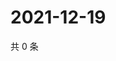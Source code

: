 # 2021-12-19

共 0 条

<!-- BEGIN WEIBO -->
<!-- 最后更新时间 Sun Dec 19 2021 03:00:31 GMT+0800 (China Standard Time) -->

<!-- END WEIBO -->
